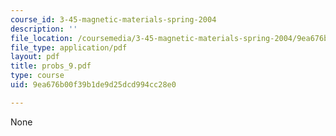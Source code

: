 ```yaml
---
course_id: 3-45-magnetic-materials-spring-2004
description: ''
file_location: /coursemedia/3-45-magnetic-materials-spring-2004/9ea676b00f39b1de9d25dcd994cc28e0_probs_9.pdf
file_type: application/pdf
layout: pdf
title: probs_9.pdf
type: course
uid: 9ea676b00f39b1de9d25dcd994cc28e0

---
```

None